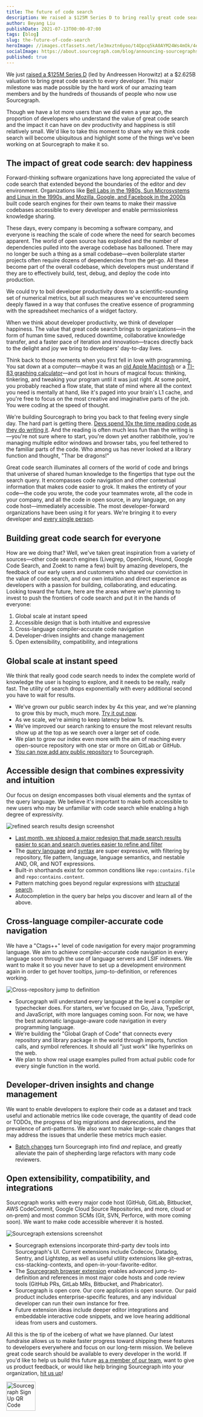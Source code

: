 ```yaml
---
title: The future of code search
description: We raised a $125M Series D to bring really great code search to every developer in the world. With this new funding, we’re prioritizing innovations that will push the frontier of developer experience.
author: Beyang Liu
publishDate: 2021-07-13T00:00-07:00
tags: [blog]
slug: the-future-of-code-search
heroImage: //images.ctfassets.net/le3mxztn6yoo/t4Qpcq5kA0AYM24Ws4mOk/4edf5502a936bbec90c262fa00355aed/sourcegraph-mark.png
socialImage: https://about.sourcegraph.com/blog/announcing-sourcegraphs-series-d-round.jpg
published: true
---
```


We just [raised a $125M Series D](/blog/announcing-sourcegraphs-series-d-round/) (led by Andreessen Horowitz) at a $2.625B valuation to bring great code search to every developer. This major milestone was made possible by the hard work of our amazing team members and by the hundreds of thousands of people who now use Sourcegraph.

Though we have a lot more users than we did even a year ago, the proportion of developers who understand the value of great code search and the impact it can have on dev productivity and happiness is still relatively small. We'd like to take this moment to share why we think code search will become ubiquitous and highlight some of the things we've been working on at Sourcegraph to make it so.

## The impact of great code search: dev happiness

Forward-thinking software organizations have long appreciated the value of code search that extended beyond the boundaries of the editor and dev environment. Organizations like [Bell Labs in the 1980s, Sun Microsystems and Linux in the 1990s, and Mozilla, Google, and Facebook in the 2000s](https://www.youtube.com/watch?v=J4lArxTWiIY) built code search engines for their own teams to make their massive codebases accessible to every developer and enable permissionless knowledge sharing.

These days, every company is becoming a software company, and everyone is reaching the scale of code where the need for search becomes apparent. The world of open source has exploded and the number of dependencies pulled into the average codebase has ballooned. There may no longer be such a thing as a small codebase—even boilerplate starter projects often require dozens of dependencies from the get-go. All these become part of the overall codebase, which developers must understand if they are to effectively build, test, debug, and deploy the code into production.

We could try to boil developer productivity down to a scientific-sounding set of numerical metrics, but all such measures we've encountered seem deeply flawed in a way that confuses the creative essence of programming with the spreadsheet mechanics of a widget factory.

When we think about developer productivity, we think of developer happiness. The value that great code search brings to organizations—in the form of human time saved, reduced downtime, collaborative knowledge transfer, and a faster pace of iteration and innovation—traces directly back to the delight and joy we bring to developers' day-to-day lives.

Think back to those moments when you first fell in love with programming. You sat down at a computer—maybe it was an [old Apple Macintosh](https://slack.org/why-i-love-code) or a [TI-83 graphing calculator](https://medium.com/on-the-nature-of-certain-things/the-way-we-code-f4bb791c8d18)—and got lost in hours of magical focus: thinking, tinkering, and tweaking your program until it was just right. At some point, you probably reached a flow state, that state of mind where all the context you need is mentally at hand, like it's paged into your brain's L1 cache, and you're free to focus on the most creative and imaginative parts of the job. You were coding at the speed of thought.

We're building Sourcegraph to bring you back to that feeling every single day. The hard part is getting there. [Devs spend 10x the time reading code as they do writing it](https://www.goodreads.com/quotes/835238-indeed-the-ratio-of-time-spent-reading-versus-writing-is). And the reading is often much less fun than the writing is—you're not sure where to start, you're down yet another rabbithole, you're managing multiple editor windows and browser tabs, you feel tethered to the familiar parts of the code. Who among us has never looked at a library function and thought, "Thar be dragons!"

Great code search illuminates all corners of the world of code and brings that universe of shared human knowledge to the fingertips that type out the search query. It encompasses code navigation and other contextual information that makes code easier to grok. It makes the entirety of your code—the code you wrote, the code your teammates wrote, all the code in your company, and all the code in open source, in any language, on any code host—immediately accessible. The most developer-forward organizations have been using it for years. We're bringing it to every developer and [every single person](https://slack.org/why-i-love-code#coding-for-all).

## Building great code search for everyone

How are we doing that? Well, we've taken great inspiration from a variety of sources—other code search engines (Livegrep, OpenGrok, Hound, Google Code Search, and Zoekt to name a few) built by amazing developers, the feedback of our early users and customers who shared our conviction in the value of code search, and our own intuition and direct experience as developers with a passion for building, collaborating, and educating. Looking toward the future, here are the areas where we're planning to invest to push the frontiers of code search and put it in the hands of everyone:

1. Global scale at instant speed
1. Accessible design that is both intuitive and expressive
1. Cross-language compiler-accurate code navigation
1. Developer-driven insights and change management
1. Open extensibility, compatibility, and integrations

## Global scale at instant speed

We think that really good code search needs to index the complete world of knowledge the user is hoping to explore, and it needs to be really, really fast. The utility of search drops exponentially with every additional second you have to wait for results.

- We've grown our public search index by 4x this year, and we're planning to grow this by much, much more. [Try it out now](https://sourcegraph.com/search).
- As we scale, we're aiming to keep latency below 1s.
- We've improved our search ranking to ensure the most relevant results show up at the top as we search over a larger set of code.
- We plan to grow our index even more with the aim of reaching every open-source repository with one star or more on GitLab or GitHub.
- [You can now add any public repository](https://sourcegraph.com/user/settings/repositories) to Sourcegraph.

## Accessible design that combines expressivity and intuition

Our focus on design encompasses both visual elements and the syntax of the query language. We believe it's important to make both accessible to new users who may be unfamiliar with code search while enabling a high degree of expressivity.

![refined search results design screenshot](https://sourcegraphstatic.com/blog/redesign/r_search_results.png)

- [Last month, we shipped a major redesign that made search results easier to scan and search queries easier to refine and filter](https://about.sourcegraph.com/blog/introducing-sourcegraphs-new-ui/)
- The [query language](https://docs.sourcegraph.com/code_search/reference/language) and [syntax](https://docs.sourcegraph.com/code_search/reference/queries) are super expressive, with filtering by repository, file pattern, language, language semantics, and nestable AND, OR, and NOT expressions.
- Built-in shorthands exist for common conditions like `repo:contains.file` and `repo:contains.content`.
- Pattern matching goes beyond regular expressions with [structural search](https://docs.sourcegraph.com/code_search/reference/structural).
- Autocompletion in the query bar helps you discover and learn all of the above.

## Cross-language compiler-accurate code navigation

We have a "Ctags++" level of code navigation for every major programming language. We aim to achieve compiler-accurate code navigation in every language soon through the use of language servers and LSIF indexers. We want to make it so you never have to set up a development environment again in order to get hover tooltips, jump-to-definition, or references working.

<img src="https://sourcegraphstatic.com/precise-xrepo-j2d.gif" alt="Cross-repository jump to definition"/>

- Sourcegraph will understand every language at the level a compiler or typechecker does. For starters, we've focused on Go, Java, TypeScript, and JavaScript, with more languages coming soon. For now, we have the best automatic language-aware code navigation in every programming language.
- We're building the "Global Graph of Code" that connects every repository and library package in the world through imports, function calls, and symbol references. It should all "just work" like hyperlinks on the web.
- We plan to show real usage examples pulled from actual public code for every single function in the world.

## Developer-driven insights and change management

We want to enable developers to explore their code as a dataset and track useful and actionable metrics like code coverage, the quantity of dead code or TODOs, the progress of big migrations and deprecations, and the prevalence of anti-patterns. We also want to make large-scale changes that may address the issues that underlie these metrics much easier.

- [Batch changes](https://docs.sourcegraph.com/batch_changes/explanations/permissions_in_batch_changes) turn Sourcegraph into find _and_ replace, and greatly alleviate the pain of shepherding large refactors with many code reviewers.

## Open extensibility, compatibility, and integrations

Sourcegraph works with every major code host (GitHub, GitLab, Bitbucket, AWS CodeCommit, Google Cloud Source Repositories, and more, cloud or on-prem) and most common SCMs (Git, SVN, Perforce, with more coming soon). We want to make code accessible wherever it is hosted.

![Sourcegraph extensions screenshot](https://sourcegraphstatic.com/blog/redesign/r_extensions.png)

- Sourcegraph extensions incorporate third-party dev tools into Sourcegraph's UI. Current extensions include Codecov, Datadog, Sentry, and Lightstep, as well as useful utility extensions like git-extras, css-stacking-contexts, and open-in-your-favorite-editor.
- The [Sourcegraph browser extension](https://docs.sourcegraph.com/integration/browser_extension) enables advanced jump-to-definition and references in most major code hosts and code review tools (GitHub PRs, GitLab MRs, Bitbucket, and Phabricator).
- Sourcegraph is open core. Our core application is open source. Our paid product includes enterprise-specific features, and any individual developer can run their own instance for free.
- Future extension ideas include deeper editor integrations and embeddable interactive code snippets, and we love hearing additional ideas from users and customers.

All this is the tip of the iceberg of what we have planned. Our latest fundraise allows us to make faster progress toward shipping these features to developers everywhere and focus on our long-term mission. We believe great code search should be available to every developer in the world. If you'd like to help us build this future [as a member of our team](https://github.com/sourcegraph/careers), want to give us product feedback, or would like help bringing Sourcegraph into your organization, [hit us up](https://twitter.com/sourcegraph)!

<img src="/blog/SG-signup-QR.png" width="77" height="77" alt="Sourcegraph Sign Up QR Code"/>
